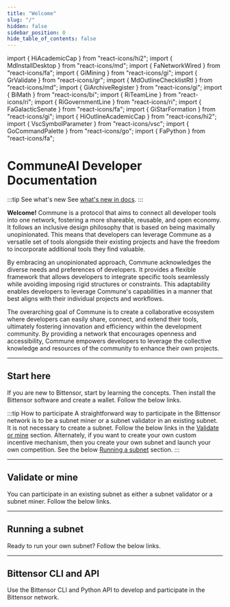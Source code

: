 ```yaml
---
title: "Welcome"
slug: "/"
hidden: false
sidebar_position: 0
hide_table_of_contents: false
---
```


import { HiAcademicCap } from "react-icons/hi2";
import { MdInstallDesktop } from "react-icons/md";
import { FaNetworkWired } from "react-icons/fa";
import { GiMining } from "react-icons/gi";
import { GrValidate } from "react-icons/gr";
import { MdOutlineChecklistRtl } from "react-icons/md";
import { GiArchiveRegister } from "react-icons/gi";
import { BiMath } from "react-icons/bi";
import { RiTeamLine } from "react-icons/ri";
import { RiGovernmentLine } from "react-icons/ri";
import { FaGalacticSenate } from "react-icons/fa";
import { GiStarFormation } from "react-icons/gi";
import { HiOutlineAcademicCap } from "react-icons/hi2";
import { VscSymbolParameter } from "react-icons/vsc";
import { GoCommandPalette } from "react-icons/go";
import { FaPython } from "react-icons/fa";


# CommuneAI Developer Documentation


:::tip See what's new
See [what's new in docs](./whats-new-in-docs.md).
:::


**Welcome!** 
Commune is a protocol that aims to connect all developer tools into one network, fostering a more shareable, reusable, and open economy. It follows an inclusive design philosophy that is based on being maximally unopinionated. This means that developers can leverage Commune as a versatile set of tools alongside their existing projects and have the freedom to incorporate additional tools they find valuable.

By embracing an unopinionated approach, Commune acknowledges the diverse needs and preferences of developers. It provides a flexible framework that allows developers to integrate specific tools seamlessly while avoiding imposing rigid structures or constraints. This adaptability enables developers to leverage Commune's capabilities in a manner that best aligns with their individual projects and workflows.

The overarching goal of Commune is to create a collaborative ecosystem where developers can easily share, connect, and extend their tools, ultimately fostering innovation and efficiency within the development community. By providing a network that encourages openness and accessibility, Commune empowers developers to leverage the collective knowledge and resources of the community to enhance their own projects.

---

## Start here

If you are new to Bittensor, start by learning the concepts. Then install the Bittensor software and create a wallet. Follow the below links. 

<Cards>
    <Card 
    icon={HiAcademicCap}
    title='Learn the concepts'
    link='learn/introduction'
    body='Start by learning the Bittensor concept, building blocks and incentive mechanism.' />
    <Card
    icon={MdInstallDesktop}
    title='Install'
    link='getting-started/installation'
    body='To validate or mine, or run your own subnet, install Bittensor and create wallet to get started.' />
    
</Cards>

:::tip How to participate
A straightforward way to participate in the Bittensor network is to be a subnet miner or a subnet validator in an existing subnet. It is not necessary to create a subnet. Follow the below links in the [Validate or mine](#validate-or-mine) section. Alternately, if you want to create your own custom incentive mechanism, then you create your own subnet and launch your own competition. See the below [Running a subnet](#running-a-subnet) section.
:::

---

## Validate or mine

You can participate in an existing subnet as either a subnet validator or a subnet miner. Follow the below links.

<Cards>
    <Card 
    icon={MdOutlineChecklistRtl}
    title='1. Checklist for validating and mining'
    link='/'
    body='When you are preparing to be a subnet validator or a subnet miner, use this checklist to get ready.' />
    <Card
    icon={GiArchiveRegister}
    title='2. Register, validate and mine'
    link='subnets/register-validate-mine'
    body='Follow these steps to register and become a miner, or stake your TAO and become a validator.' />
    <Card
    icon={BiMath}
    title='3. Emissions'
    link='emissions'
    body='Learn how dividends for the validators and incentives for the miners are calculated.' />
    <Card
    icon={RiTeamLine}
    title='4. Staking and Delegation'
    link='staking-and-delegation'
    body='Get to know how staking and delegating your TAO works in the Bittensor network.' />
    <Card
    icon={RiGovernmentLine}
    title='Governance'
    link='governance'
    body='Learn how the Bittensor governance works as it transitions into full community-ownership over time.' />
    <Card
    icon={FaGalacticSenate}
    title='Senate'
    link='senate'
    body='Understand what Senate is, requirements to participate in a Senate and how voting works.' />
    
</Cards>

---

## Running a subnet

Ready to run your own subnet? Follow the below links.

<Cards>
    <Card 
    icon={HiAcademicCap}
    title='Basic subnet tutorials'
    link='tutorials/basic-subnet-tutorials'
    body='Learn how to run a simple subnet locally or on testchain or mainchain.' />
    <Card
    icon={GiStarFormation}
    title='Create a subnet'
    link='subnets/create-a-subnet'
    body='Step-by-step instructions for creating a local subnet or a subnet on testchain or mainchain.' />
    <Card
    icon={HiOutlineAcademicCap}
    title='OCR subnet tutorial'
    link='tutorials/ocr-subnet-tutorial'
    body='Shows how to convert your Python notebook containing validated code for an incentive mechanism into a working subnet.' />
    <Card
    icon={VscSymbolParameter}
    title='Subnet hyperparameters'
    link='subnets/subnet-hyperparameters'
    body='Get to know subnet hyperparameters and how to use them effectively. As a subnet owner, your success depends on this knowledge.' />
</Cards>

---

## Bittensor CLI and API

Use the Bittensor CLI and Python API to develop and participate in the Bittensor network.

<Cards>
    <Card 
    icon={GoCommandPalette}
    title='Bittensor CLI'
    link='btcli'
    body='With Bittensor CLI, you can stake or unstake funds, check network state and much more.' />
    <Card
    icon={FaPython}
    title='Python API'
    link='api-ref'
    body='A comprehensive Python API reference documentation for the open-sourced Bittensor API.' />
</Cards>


